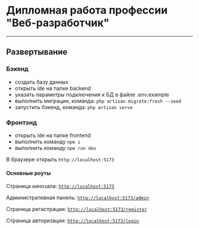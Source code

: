 # Дипломная работа профессии "Веб-разработчик"

***

## Развертывание

### Бэкенд

- создать базу данных
- открыть ide на папке backend
- указать параметры подключения к БД в файле .env.example
- выполнить миграции, команда: `php artisan migrate:fresh --seed`
- запустить бэкенд, команда: `php artisan serve`


### Фронтэнд

- открыть ide на папке frontend
- выполнить команду `npm i`
- выполнить команду `npm run dev`

В браузере открыть `http://localhost:5173`


#### Основные роуты

Страница кинозала: [`http://localhost:5173`](http://localhost:5173)

Административная панель: [`http://localhost:5173/admin`](http://localhost:5173/admin)

Страница регистрации: [`http://localhost:5173/register`](http://localhost:5173/register)

Страница авторизации: [`http://localhost:5173/login`](http://localhost:5173/login)